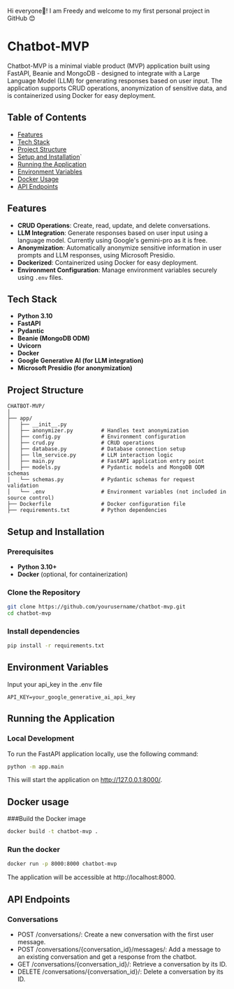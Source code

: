 Hi everyone👋! I am Freedy and welcome to my first personal project in GitHub 😊

# Chatbot-MVP

Chatbot-MVP is a minimal viable product (MVP) application built using FastAPI, Beanie and MongoDB - designed to integrate with a Large Language Model (LLM) for generating responses based on user input. The application supports CRUD operations, anonymization of sensitive data, and is containerized using Docker for easy deployment.

## Table of Contents

- [Features](#features)
- [Tech Stack](#tech-stack)
- [Project Structure](#project-structure)
- [Setup and Installation](#setup-and-installation)`
- [Running the Application](#running-the-application)
- [Environment Variables](#environment-variables)
- [Docker Usage](#docker-usage)
- [API Endpoints](#api-endpoints)


## Features

- **CRUD Operations**: Create, read, update, and delete conversations.
- **LLM Integration**: Generate responses based on user input using a language model. Currently using Google's gemini-pro as it is free.
- **Anonymization**: Automatically anonymize sensitive information in user prompts and LLM responses, using Microsoft Presidio.
- **Dockerized**: Containerized using Docker for easy deployment.
- **Environment Configuration**: Manage environment variables securely using `.env` files.

## Tech Stack

- **Python 3.10**
- **FastAPI**
- **Pydantic**
- **Beanie (MongoDB ODM)**
- **Uvicorn**
- **Docker**
- **Google Generative AI (for LLM integration)**
- **Microsoft Presidio (for anonymization)**

## Project Structure

```plaintext
CHATBOT-MVP/
│
├── app/
│   ├── __init__.py
│   ├── anonymizer.py         # Handles text anonymization
│   ├── config.py             # Environment configuration
│   ├── crud.py               # CRUD operations
│   ├── database.py           # Database connection setup
│   ├── llm_service.py        # LLM interaction logic
│   ├── main.py               # FastAPI application entry point
│   ├── models.py             # Pydantic models and MongoDB ODM schemas
│   └── schemas.py            # Pydantic schemas for request validation
│   └── .env                  # Environment variables (not included in source control)
├── Dockerfile                # Docker configuration file
├── requirements.txt          # Python dependencies
```
## Setup and Installation

### Prerequisites

- **Python 3.10+**
- **Docker** (optional, for containerization)

### Clone the Repository

```bash
git clone https://github.com/yourusername/chatbot-mvp.git
cd chatbot-mvp
```

### Install dependencies
```bash
pip install -r requirements.txt
```

## Environment Variables
Input your api_key in the .env file
```plaintext
API_KEY=your_google_generative_ai_api_key
```

 ## Running the Application

### Local Development

To run the FastAPI application locally, use the following command:

```bash
python -m app.main
```

This will start the application on http://127.0.0.1:8000/.

## Docker usage

###Build the Docker image
```bash
docker build -t chatbot-mvp .
```

### Run the docker
```bash
docker run -p 8000:8000 chatbot-mvp
```
The application will be accessible at http://localhost:8000.

## API Endpoints

### Conversations
- POST /conversations/: Create a new conversation with the first user message.
- POST /conversations/{conversation_id}/messages/: Add a message to an existing conversation and get a response from the chatbot.
- GET /conversations/{conversation_id}/: Retrieve a conversation by its ID.
- DELETE /conversations/{conversation_id}/: Delete a conversation by its ID.